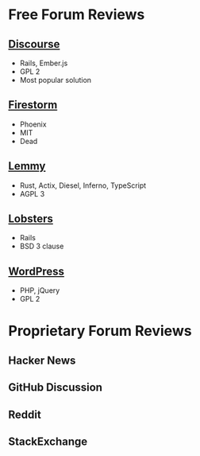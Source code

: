 # Free Forum Reviews

## [Discourse][discourse]

- Rails, Ember.js
- GPL 2
- Most popular solution

## [Firestorm][firestorm]

- Phoenix
- MIT
- Dead

## [Lemmy][lemmy]

- Rust, Actix, Diesel, Inferno, TypeScript
- AGPL 3

## [Lobsters][lobsters]

- Rails
- BSD 3 clause

## [WordPress][wordpress]

- PHP, jQuery
- GPL 2

# Proprietary Forum Reviews

## Hacker News

## GitHub Discussion

## Reddit

## StackExchange

[discourse]: https://github.com/discourse/discourse
[firestorm]: https://github.com/firestormforum/firestorm
[lemmy]: https://github.com/LemmyNet/lemmy
[lobsters]: https://github.com/lobsters/lobsters
[wordpress]: https://github.com/WordPress/WordPress
